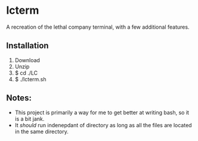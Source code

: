 # lcterm

A recreation of the lethal company terminal, with a few additional features. 

## Installation

1. Download
2. Unzip
3. $ cd ./LC
3. $ ./lcterm.sh

## Notes: 

- This project is primarily a way for me to get better at writing bash, so it is a bit jank. 
- It *should* run indenepdant of directory as long as all the files are located in the same directory. 
